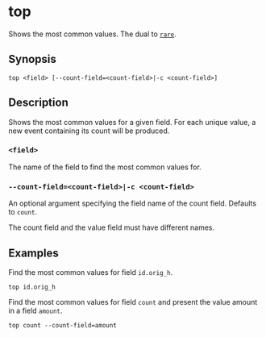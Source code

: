 # top

Shows the most common values. The dual to [`rare`](rare.md).

## Synopsis

```
top <field> [--count-field=<count-field>|-c <count-field>]
```

## Description

Shows the most common values for a given field. For each unique value, a new event containing its count will be produced.

### `<field>`

The name of the field to find the most common values for.

### `--count-field=<count-field>|-c <count-field>`

An optional argument specifying the field name of the count field. Defaults to `count`.

The count field and the value field must have different names.

## Examples

Find the most common values for field `id.orig_h`.

```
top id.orig_h
```

Find the most common values for field `count` and present the value amount in a field `amount`.

```
top count --count-field=amount
```
